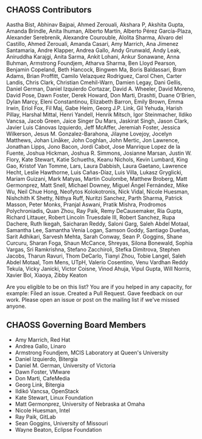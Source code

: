 
## CHAOSS Contributors

Aastha Bist,
Abhinav Bajpai,
Ahmed Zerouali,
Akshara P,
Akshita Gupta,
Amanda Brindle,
Anita Ihuman,
Alberto Martín,
Alberto Pérez García-Plaza,
Alexander Serebrenik,
Alexandre Courouble,
Alolita Sharma,
Alvaro del Castillo,
Ahmed Zerouali,
Amanda Casari,
Amy Marrich,
Ana Jimenez Santamaria,
Andre Klapper,
Andrea Gallo,
Andy Grunwald,
Andy Leak,
Aniruddha Karajgi,
Anita Sarma,
Ankit Lohani,
Ankur Sonawane,
Anna Buhman,
Armstrong Foundjem,
Atharva Sharma,
Ben Lloyd Pearson,
Benjamin Copeland,
Beth Hancock,
Bingwen Ma,
Boris Baldassari,
Bram Adams,
Brian Proffitt,
Camilo Velazquez Rodriguez,
Carol Chen,
Carter Landis,
Chris Clark,
Christian Cmehil-Warn,
Damien Legay,
Dani Gellis,
Daniel German,
Daniel Izquierdo Cortazar,
David A. Wheeler,
David Moreno,
David Pose,
Dawn Foster,
Derek Howard,
Don Marti,
Drashti,
Duane O’Brien,
Dylan Marcy,
Eleni Constantinou,
Elizabeth Barron,
Emily Brown,
Emma Irwin,
Eriol Fox,
Fil Maj,
Gabe Heim,
Georg J.P. Link,
Gil Yehuda,
Harish Pillay,
Harshal Mittal,
Henri Yandell,
Henrik Mitsch,
Igor Steinmacher,
Ildiko Vancsa,
Jacob Green,
Jaice Singer Du Mars,
Jaskirat Singh,
Jason Clark,
Javier Luis Cánovas Izquierdo,
Jeff McAffer,
Jeremiah Foster,
Jessica Wilkerson,
Jesus M. Gonzalez-Barahona,
Jilayne Lovejoy,
Jocelyn Matthews,
Johan Linåker,
John Coghlan,
John Mertic,
Jon Lawrence,
Jonathan Lipps,
Jono Bacon,
Jordi Cabot,
Jose Manrique Lopez de la Fuente,
Joshua Hickman,
Joshua R. Simmons,
Josianne Marsan,
Justin W. Flory,
Kate Stewart,
Katie Schueths,
Keanu Nichols,
Kevin Lumbard,
King Gao,
Kristof Van Tomme,
Lars,
Laura Dabbish,
Laura Gaetano,
Lawrence Hecht,
Leslie Hawthorne,
Luis Cañas-Díaz,
Luis Villa,
Lukasz Gryglicki,
Mariam Guizani,
Mark Matyas,
Martin Coulombe,
Matthew Broberg,
Matt Germonprez,
Matt Snell,
Michael Downey,
Miguel Ángel Fernández,
Mike Wu,
Neil Chue Hong,
Neofytos Kolokotronis,
Nick Vidal,
Nicole Huesman,
Nishchith K Shetty,
Nithya Ruff,
Nuritzi Sanchez,
Parth Sharma,
Patrick Masson,
Peter Monks,
Pranjal Aswani,
Pratik Mishra,
Prodromos Polychroniadis,
Quan Zhou,
Ray Paik,
Remy DeCausemaker,
Ria Gupta,
Richard Littauer,
Robert Lincoln Truesdale III,
Robert Sanchez,
Rupa Dachere,
Ruth Ikegah,
Saicharan Reddy,
Saloni Garg,
Saleh Abdel Motaal,
Samantha Lee,
Samantha Venia Logan,
Samson Goddy,
Santiago  Dueñas,
Sarit Adhikari,
Sarvesh Mehta,
Sarah Conway,
Sean P. Goggins,
Shane Curcuru,
Sharan Foga,
Shaun McCance,
Shreyas,
Silona Bonewald,
Sophia Vargas,
Sri Ramkrishna,
Stefano Zacchiroli,
Stefka Dimitrova,
Stephen Jacobs,
Tharun Ravuri,
Thom DeCarlo,
Tianyi Zhou,
Tobie Langel,
Saleh Abdel Motaal,
Tom Mens,
UTpH,
Valerio Cosentino,
Venu Vardhan Reddy Tekula,
Vicky Janicki,
Victor Coisne,
Vinod Ahuja,
Vipul Gupta,
Will Norris,
Xavier Bol,
Xiaoya,
Zibby Keaton  


Are you eligible to be on this list? You are if you helped in any capacity, for example: Filed an issue. Created a Pull Request. Gave feedback on our work. Please open an issue or post on the mailing list if we've missed anyone.  

## CHAOSS Governing Board Members

- Amy Marrich, Red Hat
- Andrea Gallo, Linaro
- Armstrong Foundjem, MCIS Laboratory at Queen's University
- Daniel Izquierdo, Bitergia
- Daniel M. German, University of Victoria
- Dawn Foster, VMware
- Don Marti, CafeMedia
- Georg Link, Bitergia
- Ildikó Vancsa, OpenStack
- Kate Stewart, Linux Foundation
- Matt Germonprez, University of Nebraska at Omaha
- Nicole Huesman, Intel
- Ray Paik, GitLab
- Sean Goggins, University of Missouri
- Wayne Beaton, Eclipse Foundation
